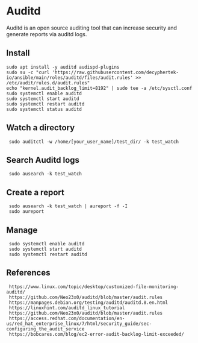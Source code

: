 Auditd
=====

Auditd is an open source auditing tool that can increase security and generate reports via auditd logs.    

Install
--------
```
sudo apt install -y auditd audispd-plugins
sudo su -c "curl 'https://raw.githubusercontent.com/decyphertek-io/ansible/main/roles/auditd/files/audit.rules' >> /etc/audit/rules.d/audit.rules"
echo "kernel.audit_backlog_limit=8192" | sudo tee -a /etc/sysctl.conf
sudo systemctl enable auditd
sudo systemctl start auditd
sudo systemctl restart auditd
sudo systemctl status auditd
```
  
Watch a directory
-----------------

     sudo auditctl -w /home/[your_user_name]/test_dir/ -k test_watch
  
Search Auditd logs
------------------

     sudo ausearch -k test_watch
  
Create a report
----------------

     sudo ausearch -k test_watch | aureport -f -I 
     sudo aureport
  
Manage
-------

     sudo systemctl enable auditd
     sudo systemctl start auditd
     sudo systemctl restart auditd


References
----------

     https://www.linux.com/topic/desktop/customized-file-monitoring-auditd/
     https://github.com/Neo23x0/auditd/blob/master/audit.rules
     https://manpages.debian.org/testing/auditd/auditd.8.en.html
     https://linuxhint.com/auditd_linux_tutorial
     https://github.com/Neo23x0/auditd/blob/master/audit.rules
     https://access.redhat.com/documentation/en-us/red_hat_enterprise_linux/7/html/security_guide/sec-configuring_the_audit_service
     https://bobcares.com/blog/ec2-error-audit-backlog-limit-exceeded/
 
